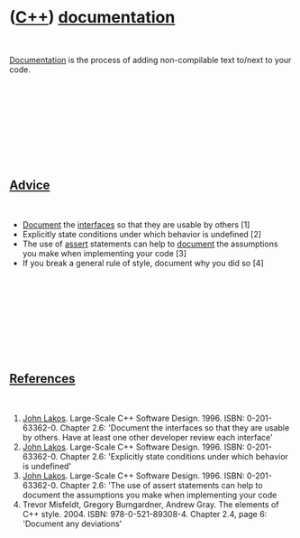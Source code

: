 



 

 

 

 

 

([C++](Cpp.md)) [documentation](CppDocumentation.md)
======================================================

 

[Documentation](CppDocumentation.md) is the process of adding
non-compilable text to/next to your code.

 

 

 

 

 

[Advice](CppAdvice.md)
-----------------------

 

-   [Document](CppDocumentation.md) the [interfaces](CppInterface.md)
    so that they are usable by others \[1\]
-   Explicitly state conditions under which behavior is undefined \[2\]
-   The use of [assert](CppAssert.md) statements can help to
    [document](CppDocumentation.md) the assumptions you make when
    implementing your code \[3\]
-   If you break a general rule of style, document why you did so \[4\]

 

 

 

 

 

[References](CppReferences.md)
-------------------------------

 

1.  [John Lakos](CppJohnLakos.md). Large-Scale C++ Software Design.
    1996. ISBN: 0-201-63362-0. Chapter 2.6: 'Document the interfaces so
    that they are usable by others. Have at least one other developer
    review each interface'
2.  [John Lakos](CppJohnLakos.md). Large-Scale C++ Software Design.
    1996. ISBN: 0-201-63362-0. Chapter 2.6: 'Explicitly state conditions
    under which behavior is undefined'
3.  [John Lakos](CppJohnLakos.md). Large-Scale C++ Software Design.
    1996. ISBN: 0-201-63362-0. Chapter 2.6: 'The use of assert
    statements can help to document the assumptions you make when
    implementing your code
4.  Trevor Misfeldt, Gregory Bumgardner, Andrew Gray. The elements of
    C++ style. 2004. ISBN: 978-0-521-89308-4. Chapter 2.4, page 6:
    'Document any deviations'

 

 

 

 

 





 



